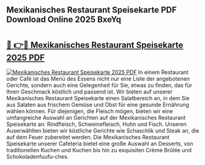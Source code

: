 ## Mexikanisches Restaurant Speisekarte PDF Download Online 2025 BxeYq

# <h2><a href="http://gc9eb2b.nevu.top/?p=Mexikanisches+Restaurant+Speisekarte">🔗 👉🔴 Mexikanisches Restaurant Speisekarte 2025 PDF</a></h2>

[![Mexikanisches Restaurant Speisekarte 2025 PDF](https://i.imgur.com/dBaPXMq.png)](http://gc9eb2b.nevu.top/?p=Mexikanisches+Restaurant+Speisekarte)
In einem Restaurant oder Café ist das Menü des Essens nicht nur eine Liste der angebotenen Gerichte, sondern auch eine Gelegenheit für Sie, etwas zu finden, das für Ihren Geschmack köstlich und passend ist. Wir bieten auf unserer Mexikanisches Restaurant Speisekarte einen Salatbereich an, in dem Sie aus Salaten aus frischem Gemüse und Obst für eine gesunde Ernährung wählen können. Für diejenigen, die Fleisch mögen, bieten wir eine umfangreiche Auswahl an Gerichten auf der Mexikanisches Restaurant Speisekarte an: Rindfleisch, Schweinefleisch, Huhn und Fisch. Unseren Auserwählten bieten wir köstliche Gerichte wie Schaschlik und Steak an, die auf dem Feuer zubereitet werden. Die Mexikanisches Restaurant Speisekarte unserer Cafeteria bietet eine große Auswahl an Desserts, von traditionellen Kuchen und Kuchen bis hin zu exquisiten Crème Brûlée und Schokoladenfuufu-ches.
